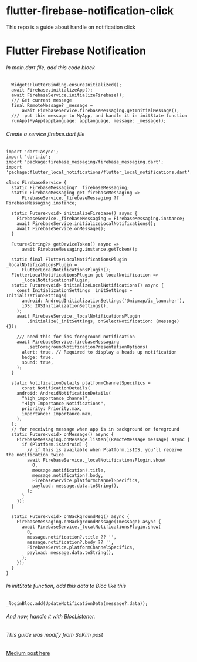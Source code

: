# flutter-firebase-notification-click
This repo is a guide about handle on notification click 
# Flutter Firebase Notification


###### In main.dart file, add this code block  

```
  WidgetsFlutterBinding.ensureInitialized();
  await Firebase.initializeApp();
  await FirebaseService.initializeFirebase();
  /// Get current message
  final RemoteMessage? _message =
      await FirebaseService.firebaseMessaging.getInitialMessage();
  ///  put this message to MyApp, and handle it in initState function
  runApp(MyApp(appLanguage: appLanguage, message: _message));
```
###### Create a service firebse.dart file
```
import 'dart:async';
import 'dart:io';
import 'package:firebase_messaging/firebase_messaging.dart';
import 'package:flutter_local_notifications/flutter_local_notifications.dart';

class FirebaseService {
  static FirebaseMessaging? _firebaseMessaging;
  static FirebaseMessaging get firebaseMessaging =>
      FirebaseService._firebaseMessaging ?? FirebaseMessaging.instance;

  static Future<void> initializeFirebase() async {
    FirebaseService._firebaseMessaging = FirebaseMessaging.instance;
    await FirebaseService.initializeLocalNotifications();
    await FirebaseService.onMessage();
  }

  Future<String?> getDeviceToken() async =>
      await FirebaseMessaging.instance.getToken();

  static final FlutterLocalNotificationsPlugin _localNotificationsPlugin =
      FlutterLocalNotificationsPlugin();
  FlutterLocalNotificationsPlugin get localNotification =>
      _localNotificationsPlugin;
  static Future<void> initializeLocalNotifications() async {
    const InitializationSettings _initSettings = InitializationSettings(
      android: AndroidInitializationSettings('@mipmap/ic_launcher'),
      iOS: IOSInitializationSettings(),
    );
    await FirebaseService._localNotificationsPlugin
        .initialize(_initSettings, onSelectNotification: (message) {});

    /// need this for ios foreground notification
    await FirebaseService.firebaseMessaging
        .setForegroundNotificationPresentationOptions(
      alert: true, // Required to display a heads up notification
      badge: true,
      sound: true,
    );
  }

  static NotificationDetails platformChannelSpecifics =
      const NotificationDetails(
    android: AndroidNotificationDetails(
      "high_importance_channel",
      "High Importance Notifications",
      priority: Priority.max,
      importance: Importance.max,
    ),
  );
  // for receiving message when app is in background or foreground
  static Future<void> onMessage() async {
    FirebaseMessaging.onMessage.listen((RemoteMessage message) async {
      if (Platform.isAndroid) {
        // if this is available when Platform.isIOS, you'll receive the notification twice
        await FirebaseService._localNotificationsPlugin.show(
          0,
          message.notification!.title,
          message.notification!.body,
          FirebaseService.platformChannelSpecifics,
          payload: message.data.toString(),
        );
      }
    });
  }

  static Future<void> onBackgroundMsg() async {
    FirebaseMessaging.onBackgroundMessage((message) async {
      await FirebaseService._localNotificationsPlugin.show(
        0,
        message.notification?.title ?? '',
        message.notification?.body ?? '',
        FirebaseService.platformChannelSpecifics,
        payload: message.data.toString(),
      );
    });
  }
}

```

###### In initState function, add this data to Bloc like this
``_loginBloc.add(UpdateNotificationData(message?.data));``
###### And now, handle it with BlocListener.
###### This guide was modify from SoKim post
[Medium post here](https://medium.com/firebase-developers/flutter-fcm-how-to-navigate-to-a-particular-screen-after-tapping-on-push-notification-8cb5d5111ee6 "SoKim post")